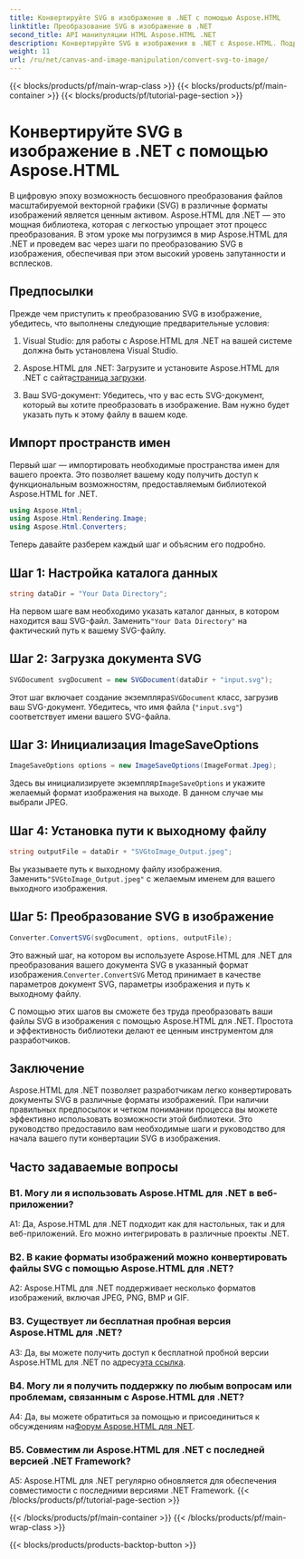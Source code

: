 ```yaml
---
title: Конвертируйте SVG в изображение в .NET с помощью Aspose.HTML
linktitle: Преобразование SVG в изображение в .NET
second_title: API манипуляции HTML Aspose.HTML .NET
description: Конвертируйте SVG в изображения в .NET с Aspose.HTML. Подробное руководство для разработчиков. Легко преобразуйте документы SVG в форматы JPEG, PNG, BMP и GIF.
weight: 11
url: /ru/net/canvas-and-image-manipulation/convert-svg-to-image/
---
```


{{< blocks/products/pf/main-wrap-class >}}
{{< blocks/products/pf/main-container >}}
{{< blocks/products/pf/tutorial-page-section >}}

# Конвертируйте SVG в изображение в .NET с помощью Aspose.HTML


В цифровую эпоху возможность бесшовного преобразования файлов масштабируемой векторной графики (SVG) в различные форматы изображений является ценным активом. Aspose.HTML для .NET — это мощная библиотека, которая с легкостью упрощает этот процесс преобразования. В этом уроке мы погрузимся в мир Aspose.HTML для .NET и проведем вас через шаги по преобразованию SVG в изображения, обеспечивая при этом высокий уровень запутанности и всплесков.

## Предпосылки

Прежде чем приступить к преобразованию SVG в изображение, убедитесь, что выполнены следующие предварительные условия:

1. Visual Studio: для работы с Aspose.HTML для .NET на вашей системе должна быть установлена Visual Studio.

2.  Aspose.HTML для .NET: Загрузите и установите Aspose.HTML для .NET с сайта[страница загрузки](https://releases.aspose.com/html/net/).

3. Ваш SVG-документ: Убедитесь, что у вас есть SVG-документ, который вы хотите преобразовать в изображение. Вам нужно будет указать путь к этому файлу в вашем коде.

## Импорт пространств имен


Первый шаг — импортировать необходимые пространства имен для вашего проекта. Это позволяет вашему коду получить доступ к функциональным возможностям, предоставляемым библиотекой Aspose.HTML for .NET.

```csharp
using Aspose.Html;
using Aspose.Html.Rendering.Image;
using Aspose.Html.Converters;
```

Теперь давайте разберем каждый шаг и объясним его подробно.

## Шаг 1: Настройка каталога данных

```csharp
string dataDir = "Your Data Directory";
```

 На первом шаге вам необходимо указать каталог данных, в котором находится ваш SVG-файл. Заменить`"Your Data Directory"` на фактический путь к вашему SVG-файлу.

## Шаг 2: Загрузка документа SVG

```csharp
SVGDocument svgDocument = new SVGDocument(dataDir + "input.svg");
```

 Этот шаг включает создание экземпляра`SVGDocument` класс, загрузив ваш SVG-документ. Убедитесь, что имя файла (`"input.svg"`) соответствует имени вашего SVG-файла.

## Шаг 3: Инициализация ImageSaveOptions

```csharp
ImageSaveOptions options = new ImageSaveOptions(ImageFormat.Jpeg);
```

 Здесь вы инициализируете экземпляр`ImageSaveOptions` и укажите желаемый формат изображения на выходе. В данном случае мы выбрали JPEG.

## Шаг 4: Установка пути к выходному файлу

```csharp
string outputFile = dataDir + "SVGtoImage_Output.jpeg";
```

Вы указываете путь к выходному файлу изображения. Заменить`"SVGtoImage_Output.jpeg"` с желаемым именем для вашего выходного изображения.

## Шаг 5: Преобразование SVG в изображение

```csharp
Converter.ConvertSVG(svgDocument, options, outputFile);
```

 Это важный шаг, на котором вы используете Aspose.HTML для .NET для преобразования вашего документа SVG в указанный формат изображения.`Converter.ConvertSVG` Метод принимает в качестве параметров документ SVG, параметры изображения и путь к выходному файлу.

С помощью этих шагов вы сможете без труда преобразовать ваши файлы SVG в изображения с помощью Aspose.HTML для .NET. Простота и эффективность библиотеки делают ее ценным инструментом для разработчиков.

## Заключение

Aspose.HTML для .NET позволяет разработчикам легко конвертировать документы SVG в различные форматы изображений. При наличии правильных предпосылок и четком понимании процесса вы можете эффективно использовать возможности этой библиотеки. Это руководство предоставило вам необходимые шаги и руководство для начала вашего пути конвертации SVG в изображения.

## Часто задаваемые вопросы

### В1. Могу ли я использовать Aspose.HTML для .NET в веб-приложении?

A1: Да, Aspose.HTML для .NET подходит как для настольных, так и для веб-приложений. Его можно интегрировать в различные проекты .NET.

### В2. В какие форматы изображений можно конвертировать файлы SVG с помощью Aspose.HTML для .NET?

A2: Aspose.HTML для .NET поддерживает несколько форматов изображений, включая JPEG, PNG, BMP и GIF.

### В3. Существует ли бесплатная пробная версия Aspose.HTML для .NET?

 A3: Да, вы можете получить доступ к бесплатной пробной версии Aspose.HTML для .NET по адресу[эта ссылка](https://releases.aspose.com/).

### В4. Могу ли я получить поддержку по любым вопросам или проблемам, связанным с Aspose.HTML для .NET?

 A4: Да, вы можете обратиться за помощью и присоединиться к обсуждениям на[Форум Aspose.HTML для .NET](https://forum.aspose.com/).

### В5. Совместим ли Aspose.HTML для .NET с последней версией .NET Framework?

A5: Aspose.HTML для .NET регулярно обновляется для обеспечения совместимости с последними версиями .NET Framework.
{{< /blocks/products/pf/tutorial-page-section >}}

{{< /blocks/products/pf/main-container >}}
{{< /blocks/products/pf/main-wrap-class >}}

{{< blocks/products/products-backtop-button >}}
